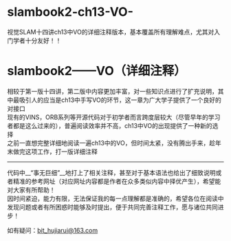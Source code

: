 # slambook2-ch13-VO-
视觉SLAM十四讲ch13中VO的详细注释版本，基本覆盖所有理解难点，尤其对入门学者十分友好！！

slambook2——VO（详细注释）
====


相较于第一版十四讲，第二版中内容更加丰富，对一些知识点进行了扩充说明，其中最吸引人的应当是ch13中手写VO的环节，这一章为广大学子提供了一个良好的对接口  
现有的VINS，ORB系列等开源代码对于初学者而言跨度层较大（尽管早年的学习者都是这么过来的），普遍阅读效率并不高，ch13中VO的出现提供了一种新的选择  
之前一直想完整详细地阅读一遍ch13中的VO，但时间太紧，没有腾出手来，趁年末做完这项工作，打一版详细注释  

****
代码中__“事无巨细”__地打上了相关注释，甚至对于基本语法也给出了细致说明或者精准的参考网址（对应网址内容都是作者在众多类似内容中择优产生），希望能对大家有所帮助！  
因时间紧迫，能力有限，无法保证我的每一点理解都是准确的，希望各位在阅读中发现问题或者有所困惑时能够及时提出，便于共同完善注释工作，愿与诸位共同进步！  

如有疑问：bit_hujiarui@163.com
